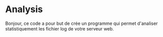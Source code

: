 Analysis
========
Bonjour, ce code a pour but de crée un programme qui permet d'analiser statistiquement les fichier log de votre serveur 
web.

